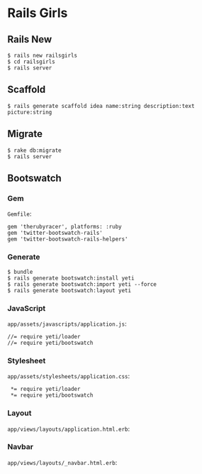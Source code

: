 Rails Girls
===========


## Rails New

```
$ rails new railsgirls
$ cd railsgirls
$ rails server
```

## Scaffold

```
$ rails generate scaffold idea name:string description:text picture:string
```

## Migrate

```
$ rake db:migrate
$ rails server
```

## Bootswatch

### Gem

`Gemfile`:

```
gem 'therubyracer', platforms: :ruby
gem 'twitter-bootswatch-rails'
gem 'twitter-bootswatch-rails-helpers'
```

### Generate

```
$ bundle
$ rails generate bootswatch:install yeti
$ rails generate bootswatch:import yeti --force
$ rails generate bootswatch:layout yeti
```

### JavaScript

`app/assets/javascripts/application.js`:

```
//= require yeti/loader
//= require yeti/bootswatch
```

### Stylesheet

`app/assets/stylesheets/application.css`:

```
 *= require yeti/loader
 *= require yeti/bootswatch
```

### Layout

`app/views/layouts/application.html.erb`:

### Navbar

`app/views/layouts/_navbar.html.erb`:
